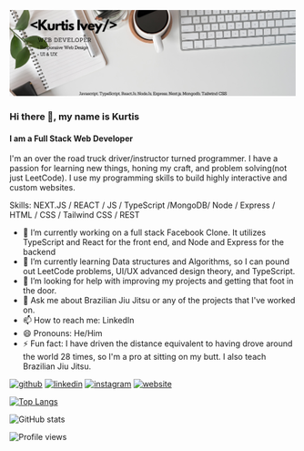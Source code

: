 ![I am a Full Stack Web Developer](https://github.com/KurtisIvey/KurtisIvey/blob/main/banner.png)
### Hi there 👋, my name is Kurtis
#### I am a Full Stack Web Developer



I'm an over the road truck driver/instructor turned programmer. I have a passion for learning new things, honing my craft, and problem solving(not just LeetCode). I use my programming skills to build highly interactive and custom websites.

Skills: NEXT.JS / REACT / JS / TypeScript /MongoDB/ Node / Express / HTML / CSS / Tailwind CSS / REST

- 🔭 I’m currently working on a full stack Facebook Clone. It utilizes TypeScript and React for the front end, and Node and Express for the backend 
- 🌱 I’m currently learning Data structures and Algorithms, so I can pound out LeetCode problems, UI/UX advanced design theory, and TypeScript. 
- 🤔 I’m looking for help with improving my projects and getting that foot in the door. 
- 💬 Ask me about Brazilian Jiu Jitsu or any of the projects that I've worked on. 
- 📫 How to reach me: LinkedIn 
- 😄 Pronouns: He/Him 
- ⚡ Fun fact: I have driven the distance equivalent to having drove around the world 28 times, so I'm a pro at sitting on my butt. I also teach Brazilian Jiu Jitsu. 


[<img src='https://cdn.jsdelivr.net/npm/simple-icons@3.0.1/icons/github.svg' alt='github' height='40'>](https://github.com/KurtisIvey)  [<img src='https://cdn.jsdelivr.net/npm/simple-icons@3.0.1/icons/linkedin.svg' alt='linkedin' height='40'>](https://www.linkedin.com/in/https://www.linkedin.com/in/kurtisivey//)  [<img src='https://cdn.jsdelivr.net/npm/simple-icons@3.0.1/icons/instagram.svg' alt='instagram' height='40'>](https://www.instagram.com/iv.coding.bjj/)  [<img src='https://cdn.jsdelivr.net/npm/simple-icons@3.0.1/icons/icloud.svg' alt='website' height='40'>](https://kurtisivey.github.io/portfolio.v2/)  

[![Top Langs](https://github-readme-stats.vercel.app/api/top-langs/?username=KurtisIvey)](https://github.com/anuraghazra/github-readme-stats)

![GitHub stats](https://github-readme-stats.vercel.app/api?username=KurtisIvey&show_icons=true)  

![Profile views](https://gpvc.arturio.dev/KurtisIvey)    
